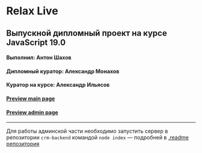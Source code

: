 # Relax Live

## Выпускной дипломный проект на курсе JavaScript 19.0

#### Выполнил: Антон Шахов

#### Дипломный куратор: Александр Монахов

#### Куратор на курсе: Александр Ильясов

#### [Preview main page](https://kombat-fml.github.io/Diplom-JS/layout)
#### [Preview admin page](https://kombat-fml.github.io/Diplom-JS/layout/admin)

--- 
Для работы админской части необходимо запустить сервер в репозитории `crm-backend` командой `node index` — подробней в [.readme репозитория](/crm-backend/README.md)

